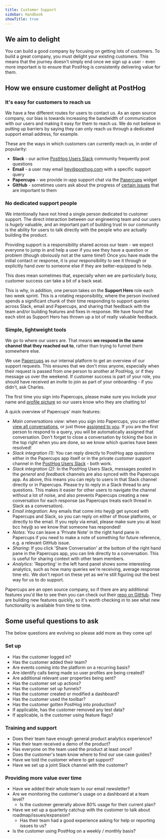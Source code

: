 ```yaml
---
title: Customer Support
sidebar: Handbook
showTitle: true
---
```


## We aim to delight

You can build a good company by focusing on getting lots of customers. To build a great company, you must delight your existing customers. This means that the journey doesn't simply end once we sign up a user - even more important is to ensure that PostHog is consistently delivering value for them. 

## How we ensure customer delight at PostHog

### It's easy for customers to reach us

We have a few different routes for users to contact us. As an open source company, our bias is towards increasing the bandwidth of communication with our users and making it easy for them to reach us. We do not believe in putting up barriers by saying they can only reach us through a dedicated support email address, for example. 

These are the ways in which customers can currently reach us, in order of popularity:

- **Slack** - our active [PostHog Users Slack](https://posthog.com/slack) community frequently post questions
- **Email** - a user may email hey@posthog.com with a specific support query
- **Papercups** - we provide in-app support chat via the [Papercups](https://papercups.io/) widget
- **GitHub** - sometimes users ask about the progress of [certain issues](https://github.com/PostHog/posthog) that are important to them

### No dedicated support people

We intentionally have not hired a single person dedicated to customer support. The direct interaction between our engineering team and our users is _hugely_ valuable, and an important part of building trust in our community is the ability for users to talk directly with the people who are actually building the product. 

Providing support is a responsibility shared across our team - we expect everyone to jump in and help a user if you see they have a question or problem (though obviously not at the same time!) Once you have made the initial contact or response, it is your responsibility to see it through or explicitly hand over to someone else if they are better-equipped to help. 

This does mean sometimes that, especially when we are particularly busy, customer success can take a bit of a back seat. 

This is why, in addition, one person takes on the **Support Hero** role each two week sprint. This is a rotating responsibility, where the person involved spends a significant chunk of their time responding to support queries across Slack, email and Papercups, and sharing that feedback with the team and/or building features and fixes in response. We have found that each stint as Support Hero has thrown up a lot of really valuable feedback. 

### Simple, lightweight tools

We go to where our users are. That means **we respond in the same channel that they reached out to**, rather than trying to funnel them somewhere else.

We use [Papercups](https://papercups.io/) as our internal platform to get an overview of our support requests. This ensures that we don't miss anyone, especially when their request is passed from one person to another at PostHog, or if they message us over the weekend. If customer success is part of your role, you should have received an invite to join as part of your onboarding - if you didn't, ask Charles. 

The first time you sign into Papercups, please make sure you include your name and [profile picture](https://posthog.com/handbook/company/team) so our users know who they are chatting to!

A quick overview of Papercups' main features:

- _Main conversations view_: when you sign into Papercups, you can either [view all conversations](https://app.papercups.io/conversations/all), or just those [assigned to you](https://app.papercups.io/conversations/me). If you are the first person to respond to a query, you will be automatically assigned that conversation. Don't forget to close a conversation by ticking the box in the top right when you are done, so we know which queries have been resolved!  
- _Slack integration (1)_: You can reply directly to PostHog app questions either in the Papercups app itself or in the private _customer support_ channel in the [PostHog Users Slack](http://posthog.com/slack) - both work.
- _Slack integration (2)_: In the PostHog Users Slack, messages posted in the _general_ and _feedback_ channels are also synced with the Papercups app. As above, this means you can reply to users in that Slack channel directly or in Papercups. Please try to reply in a Slack thread to any questions. This makes it easier for other users to navigate the channel without a lot of noise, and also prevents Papercups creating a new conversation for each response (as Papercups treats each thread in Slack as a conversation).
- _Email integration_: Any emails that come into hey@ get synced with Papercups and Slack, so you can reply on either of those platforms, or directly to the email. If you reply via email, please make sure you at least bcc hey@ so we know that someone has responded!
- _Notes_: You can leave a 'Private Note' in the right hand pane in Papercups if you need to make a note of something for future reference, e.g. a relevant GitHub issue.
- _Sharing_: If you click 'Share Conversation' at the bottom of the right hand pane in the Papercups app, you can link directly to a conversation. This is useful for sharing context with other team members.
- _Analytics_: 'Reporting' in the left hand panel shows some interesting analytics, such as how many queries we're receiving, average response time etc. We don't report on these yet as we're still figuring out the best way for us to do support. 

Papercups are an open source company, so if there are any additional features you'd like to see then you can check out their [repo on GitHub](https://github.com/papercups-io/papercups/issues). They are building new features quickly, so it's worth checking in to see what new functionality is available from time to time.  

## Some useful questions to ask

The below questions are evolving so please add more as they come up!

### Set up

- Has the customer logged in?
- Has the customer added their team?
- Are events coming into the platform on a recurring basis?
- Are identify calls being made so user profiles are being created?
- Are additional relevant user properties being sent?
- Has the customer set up actions?
- Has the customer set up funnels?
- Has the customer created or modified a dashboard?
- Has the customer used the toolbar?
- Has the customer gotten PostHog into production?
- If applicable, has the customer removed any test data?
- If applicable, is the customer using feature flags?

### Training and support

- Does their team have enough general product analytics experience?
- Has their team received a demo of the product?
- Has everyone on the team used the product at least once?
- Does the customer's team know where to find our use case guides?
- Have we told the customer where to get support?
- Have we set up a joint Slack channel with the customer?

### Providing more value over time

- Have we added their whole team to our email newsletter?
- Are we monitoring the customer's usage on a dashboard at a team level?
    - Is the customer generally above 80% usage for their current plan?
- Have we set up a quarterly catchup with the customer to talk about roadmap/issues/expansion?
    - Has their team had a good experience asking for help or reporting issues to us?
- Is the customer using PostHog on a weekly / monthly basis?
